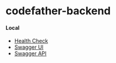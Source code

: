 # codefather-backend

#### Local
* [Health Check](http://localhost:8080/actuator/health)
* [Swagger UI](http://localhost:8080/swagger-ui.html)
* [Swagger API](http://localhost:8080/v3/api-docs/)